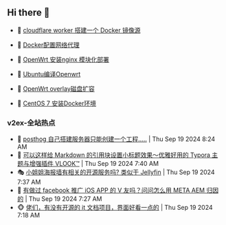 ## Hi there 👋

<!--
**dkyg666/dkyg666** is a ✨ _special_ ✨ repository because its `README.md` (this file) appears on your GitHub profile.

Here are some ideas to get you started:

- 🔭 I’m currently working on ...
- 🌱 I’m currently learning ...
- 👯 I’m looking to collaborate on ...
- 🤔 I’m looking for help with ...
- 💬 Ask me about ...
- 📫 How to reach me: ...
- 😄 Pronouns: ...
- ⚡ Fun fact: ...
-->

<!-- BLOG-POST-LIST:START -->
- 🦩 [cloudflare worker 搭建一个 Docker 镜像源](http://blog.1996099.xyz/archives/cloudflare-worker-da-jian-yi-ge-docker-jing-xiang-zhan) 

- 🚦 [Docker配置网络代理](http://blog.1996099.xyz/archives/dockerpei-zhi-wang-luo-dai-li) 

- 🫶 [OpenWrt 安装nginx 模块化部署](http://blog.1996099.xyz/archives/openwrt-an-zhuang-nginx-mo-kuai-hua-bu-shu) 

- 🦄 [Ubuntu编译Openwrt](http://blog.1996099.xyz/archives/ubuntuzi-bian-yi-openwrt) 

- 🐻 [OpenWrt overlay磁盘扩容](http://blog.1996099.xyz/archives/openwrt-overlay) 

- 🤖 [CentOS 7 安装Docker环境](http://blog.1996099.xyz/archives/centos-docker) 
<!-- BLOG-POST-LIST:END -->

### v2ex-全站热点
<!-- v2ex:START -->
- 🥸 [posthog 自己搭建服务器只能创建一个工程.....](https://www.v2ex.com/t/1074104#reply0) | Thu Sep 19 2024 8:24 AM
- 🤗 [可以这样给 Markdown 的引用块设置小标题效果～优雅好用的 Typora 主题与增强插件 VLOOK™](https://www.v2ex.com/t/1074084#reply0) | Thu Sep 19 2024 7:40 AM
- 🎭 [小姐姐海报墙有相关的开源服务吗? 类似于 Jellyfin](https://www.v2ex.com/t/1074081#reply4) | Thu Sep 19 2024 7:37 AM
- 🥷 [有做过 facebook 推广 iOS APP 的 V 友吗？问问怎么用 META AEM 归因的](https://www.v2ex.com/t/1074078#reply0) | Thu Sep 19 2024 7:27 AM
- 🐵 [佬们，有没有开源的 it 文档项目，界面好看一点的](https://www.v2ex.com/t/1074072#reply11) | Thu Sep 19 2024 7:18 AM<!-- v2ex:END -->

